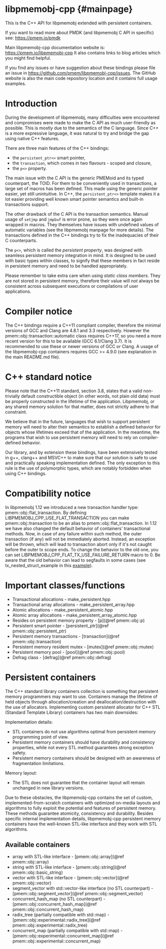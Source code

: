 libpmemobj-cpp	{#mainpage}
===========================

This is the C++ API for libpmemobj extended with persistent containers.

If you want to read more about PMDK (and libpmemobj C API in specific) see:
https://pmem.io/pmdk

Main libpmemobj-cpp documentation website is:
https://pmem.io/libpmemobj-cpp
It also contains links to blog articles which you might find helpful.

If you find any issues or have suggestion about these bindings please file an
issue in https://github.com/pmem/libpmemobj-cpp/issues. The GitHub website
is also the main code repository location and it contains full usage examples.

# Introduction

During the development of libpmemobj, many difficulties were encountered and
compromises were made to make the C API as much user-friendly as possible. This
is mostly due to the semantics of the C language. Since C++ is a more expressive
language, it was natural to try and bridge the gap using native C++ features.

There are three main features of the C++ bindings:
 - the `persistent_ptr<>` smart pointer,
 - the `transaction`, which comes in two flavours - scoped and closure,
 - the `p<>` property.

The main issue with the C API is the generic PMEMoid and its typed counterpart,
the TOID. For them to be conveniently used in transactions, a large set of
macros has been defined. This made using the generic pointer easier, yet still
unintuitive. In C++, the `persistent_ptr<>` template makes it a lot easier
providing well known smart pointer semantics and built-in transactions support.

The other drawback of the C API is the transaction semantics. Manual usage of
`setjmp` and `jmpbuf` is error prone, so they were once again wrapped in
macros. They themselves have issues with undefined values of automatic
variables (see the libpmemobj manpage for more details). The transactions
defined in the C++ bindings try to fix the inadequacies of their C counterparts.

The `p<>`, which is called the _persistent property_, was designed with
seamless persistent memory integration in mind. It is designed to be used with
basic types within classes, to signify that these members in fact reside in
persistent memory and need to be handled appropriately.

Please remember to take extra care when using _static class members_. They are
not stored in persistent memory, therefore their value will _not_ always be
consistent across subsequent executions or compilations of user applications.

# Compiler notice

The C++ bindings require a C++11 compliant compiler, therefore the minimal
versions of GCC and Clang are 4.8.1 and 3.3 respectively. However the
pmem::obj::transaction::automatic class requires C++17, so
you need a more recent version for this to be available (GCC 6.1/Clang 3.7).
It is recommended to use these or newer versions of GCC or Clang.
A usage of the libpmemobj-cpp containers requires GCC >= 4.9.0 (see explanation
in the main README.md file).

# C++ standard notice

Please note that the C++11 standard, section 3.8, states that a valid
non-trivially default constructible object (in other words, not plain old data)
must be properly constructed in the lifetime of the application.
Libpmemobj, or any shared memory solution for that matter, does not
strictly adhere to that constraint.

We believe that in the future, languages that wish to support persistent memory
will need to alter their semantics to establish a defined behavior for objects
whose lifetimes exceed that of the application. In the meantime, the programs
that wish to use persistent memory will need to rely on compiler-defined
behavior.

Our library, and by extension these bindings, have been extensively tested in
g++, clang++ and MSVC++ to make sure that our solution is safe to use and
practically speaking implementation defined. The only exception to this rule is
the use of polymorphic types, which are notably forbidden when using C++
bindings.

# Compatibility notice

In libpmemobj 1.12 we introduced a new transaction handler type: pmem::obj::flat_transaction.
By defining LIBPMEMOBJ_CPP_USE_FLAT_TRANSACTION you can make pmem::obj::transaction to be
an alias to pmem::obj::flat_transaction. In 1.12 we have also changed the default behavior
of containers' transactional methods. Now, in case of any failure within such method,
the outer transaction (if any) will not be immediately aborted. Instead, an exception
will be thrown, which will lead to transaction abort only if it's not caught before the outer tx scope ends.
To change the behavior to the old one, you can set LIBPMEMOBJ_CPP_FLAT_TX_USE_FAILURE_RETURN macro to 0.
Be aware that the old behavior can lead to segfaults in some cases
(see tx_nested_struct_example in this
[example](https://github.com/pmem/libpmemobj-cpp/blob/master/examples/transaction/transaction.cpp)).

# Important classes/functions

 * Transactional allocations - make_persistent.hpp
 * Transactional array allocations - make_persistent_array.hpp
 * Atomic allocations - make_persistent_atomic.hpp
 * Atomic array allocations - make_persistent_array_atomic.hpp
 * Resides on persistent memory property - [p](@ref pmem::obj::p)
 * Persistent smart pointer - [persistent_ptr](@ref pmem::obj::persistent_ptr)
 * Persistent memory transactions - [transaction](@ref pmem::obj::transaction)
 * Persistent memory resident mutex - [mutex](@ref pmem::obj::mutex)
 * Persistent memory pool - [pool](@ref pmem::obj::pool)
 * Defrag class - [defrag](@ref pmem::obj::defrag)

# Persistent containers

The C++ standard library containers collection is something that persistent
memory programmers may want to use. Containers manage the lifetime of held
objects through allocation/creation and deallocation/destruction with the use of
allocators. Implementing custom persistent allocator for C++ STL (Standard
Template Library) containers has two main downsides:

Implementation details:
 - STL containers do not use algorithms optimal from persistent memory programming point of view.
 - Persistent memory containers should have durability and consistency properties,
    while not every STL method guarantees strong exception safety.
 - Persistent memory containers should be designed with an awareness of
    fragmentation limitations.

Memory layout:
 - The STL does not guarantee that the container layout will remain unchanged in new library versions.

Due to these obstacles, the libpmemobj-cpp contains the set of custom,
implemented-from-scratch containers with optimized on-media layouts and
algorithms to fully exploit the potential and features of persistent memory.
These methods guarantee atomicity, consistency and durability. Besides specific
internal implementation details, libpmemobj-cpp persistent memory containers
have the well-known STL-like interface and they work with STL algorithms.

## Available containers

 * array with STL-like interface - [pmem::obj::array](@ref pmem::obj::array)
 * string with STL-like interface - [pmem::obj::string](@ref pmem::obj::basic_string)
 * vector with STL-like interface - [pmem::obj::vector](@ref pmem::obj::vector)
 * segment_vector with std::vector-like interface (no STL counterpart) -
    [pmem::obj::segment_vector](@ref pmem::obj::segment_vector)
 * concurrent_hash_map (no STL counterpart) -
    [pmem::obj::concurrent_hash_map](@ref pmem::obj::concurrent_hash_map)
 * radix_tree (partially compatible with std::map) -
    [pmem::obj::experimental::radix_tree](@ref pmem::obj::experimental::radix_tree)
 * concurrent_map (partially compatible with std::map) -
    [pmem::obj::experimental::concurrent_map](@ref pmem::obj::experimental::concurrent_map)
